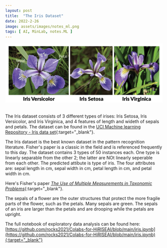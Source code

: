 ```yaml
---
layout: post
title:  "The Iris Dataset"  
date: 2022-2-26  
image: assets/images/notes_ml.png
tags: [ AI, MinLab, notes.ML ]
---
```


<div><img src="/assets/images/iris-machinelearning.png" class="img-fluid" alt="iris" /></div><br>

The Iris dataset consists of 3 different types of irises: Iris Setosa, Iris Versicolor, and Iris Virginica, and 4 features of length and wideth of sepals and petals. The dataset can be found in the [UCI Machine learning Repository - Iris data set](https://archive.ics.uci.edu/ml/datasets/iris){:target="_blank"}.

The Iris dataset is the best known dataset in the pattern recognition literature. Fisher's paper is a classic in the field and is referenced frequently to this day. The dataset contains 3 types of 50 instances each. One type is linearly separable from the other 2; the latter are NOt linearly seperable from each other. The predicted attibute is type of iris. The four attributes are: sepal length in cm, sepal width in cm, petal length in cm, and petal width in cm.

Here's Fisher's paper [*The Use of Multiple Measurements in Taxonomic Problems*](https://onlinelibrary.wiley.com/doi/10.1111/j.1469-1809.1936.tb02137.x){:target="_blank"}.

The sepals of a flower are the outer structures that protect the more fragile parts of the flower, such as the petals. Many sepals are green. The sepals of an iris are larger than the petals and are drooping while the petals are upright. 

The full notebook of exploratory data analysis can be found here: [https://github.com/rocks2021/Colabs-for-HiRISEAI/blob/main/iris.ipynb](https://github.com/rocks2021/Colabs-for-HiRISEAI/blob/main/iris.ipynb){:target="_blank"}






